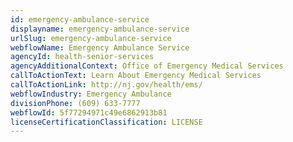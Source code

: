 ```yaml
---
id: emergency-ambulance-service
displayname: emergency-ambulance-service
urlSlug: emergency-ambulance-service
webflowName: Emergency Ambulance Service
agencyId: health-senior-services
agencyAdditionalContext: Office of Emergency Medical Services
callToActionText: Learn About Emergency Medical Services
callToActionLink: http://nj.gov/health/ems/
webflowIndustry: Emergency Ambulance
divisionPhone: (609) 633-7777
webflowId: 5f77294971c49e6862913b81
licenseCertificationClassification: LICENSE
---
```

